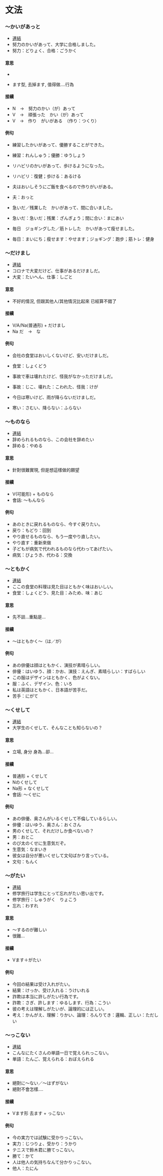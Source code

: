 # 文法

### ～かいがあっと

- [連結](https://www.youtube.com/watch?v=tYF1mFnqzzw)
- 努力のかいがあって、大学に合格しました。
- 努力：どりょく、合格：ごうかく

#### 意思
- ~~~有努力, 有好的回報
- ます型, 去掉ます, 值得做....行為

#### 接續

- N　→　努力のかい（が）あって
- V　→　頑張った　かい（が）あって
- V　→　作り　がいがある　（作り：つくり）

#### 例句

- 練習したかいがあって、優勝することができた。
- 練習：れんしゅう；優勝：ゆうしょう

- リハビリのかいがあって、歩けるようになった。
- リハビリ：復健；歩ける：あるける

- 夫はおいしそうにご飯を食べるので作りがいがある。
- 夫：おっと

- 急いだ／残業した　かいがあって、間に合いました。
- 急いだ：急いだ；残業：ざんぎょう；間に合い：まにあい

- 毎日　ジョギングした／筋トレした　かいがあって瘦せました。
- 毎日：まいにち；瘦せます：やせます；ジョギング：跑步；筋トレ：健身

### ～だけまし

- [連結](https://www.youtube.com/watch?v=6w5UWsH7wSo)
- コロナで大変だけど、仕事があるだけましだ。
- 大変：たいへん、仕事：しごと

#### 意思

- 不好的情況, 但跟其他人/其他情況比起來 已經算不錯了

#### 接續

- V/A/Na(普通形) + だけまし
- Na だ　→　な

#### 例句

- 会社の食堂はおいしくないけど、安いだけましだ。
- 食堂：しょくどう

- 事故で車は壊れたけど、怪我がなかっただけましだ。
- 事故：じこ、壊れた：こわれた、怪我：けが

- 今日は寒いけど、雨が降らないだけましだ。
- 寒い：さむい、降らない：ふらない


### ～ものなら

- [連結](https://www.youtube.com/watch?v=TSdqk4HV4dU)
- 辞められるものなら、この会社を辞めたい
- 辞める：やめる

#### 意思

- 針對很難實現, 但是想這樣做的願望

#### 接續

- V(可能形) + ものなら
- 會話: ～もんなら

#### 例句

- あのときに戻れるものなら、今すぐ戻りたい。
- 戻り：もどり：回到
- やり直せるものなら、もう一度やり直したい。
- やり直す：重新來做
- 子どもが病気で代われるものなら代わってあげたい。
- 病気：びょうき、代わる：交換

### ～ともかく

- [連結](https://www.youtube.com/watch?v=zHPvEMKfFAU)
- ここの食堂の料理は見た目はともかく味はおいしい。
- 食堂：しょくどう、見た目：みため、味：あじ

#### 意思

- 先不談...重點是...

#### 接續

- ～はともかく～（は／が）

#### 例句

- あの俳優は顔はともかく、演技が素晴らしい。
- 俳優：はいゆう、顔：かお、演技：えんぎ、素晴らしい：すばらしい
- この服はデザインはともかく、色がよくない。
- 服：ふく、デザイン、色：いろ
- 私は英語はともかく、日本語が苦手だ。
- 苦手：にがて

### ～くせして

- [連結](https://www.youtube.com/watch?v=tR8eLqY9mbE)
- 大学生のくせして、そんなことも知らないの？

#### 意思

- 立場, 身分 身為...卻...

#### 接續

- 普通形 + くせして
- Nのくせして
- Na形 + なくせして
- 會話: ～くせに

#### 例句

- あの俳優、奥さんがいるくせして不倫しているらしい。
- 俳優：はいゆう、奥さん：おくさん
- 男のくせして、それだけしか食べないの？
- 男：おとこ
- のび太のくせに生意気だぞ。
- 生意気：なまいき
- 彼女は自分が悪いくせして文句ばかり言っている。
- 文句：もんく

### ～がたい

- [連結](https://www.youtube.com/watch?v=PFBFw2-tF68)
- 修学旅行は学生にとって忘れがたい思い出です。
- 修学旅行：しゅうがく　りょこう
- 忘れ：わすれ

#### 意思

- ～するのが難しい
- 很難...

#### 接續

- Vます＋がたい

#### 例句

- 今回の結果は受け入れがたい。
- 結果：けっか、受け入れる：うけいれる
- 詐欺は本当に許しがたい行為です。
- 詐欺：さぎ、許します：ゆるします、行為：こうい
- 彼の考えは理解しがたいが、論理的には正しい。
- 考え：かんがえ、理解：りかい、論理：ろんりてき：邏輯、正しい：ただしい

### ～っこない

- [連結](https://www.youtube.com/watch?v=CqwvE9XNhZU)
- こんなにたくさんの単語一日で覚えられっこない。
- 単語：たんご、覚えられる：おぼえられる

#### 意思

- 絕對に～ない／～はずがない
- 絕對不會怎樣....

#### 接續

- Vます形 去ます + っこない

#### 例句

- 今の実力では試験に受かりっこない。
- 実力：じつりょ、受かり：うかり
- テニスで鈴木君に勝てっこない。
- 勝て：かて
- 人は他人の気持ちなんて分かりっこない。
- 他人：たにん


